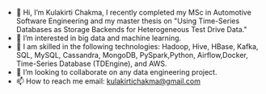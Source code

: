 - 👋 Hi, I’m Kulakirti Chakma, I recently completed my MSc in Automotive Software Engineering and my master thesis on "Using Time-Series Databases as Storage Backends for Heterogeneous Test Drive Data."
- 👀 I’m interested in big data and machine learning.
- 🌱 I am skilled in the following technologies: Hadoop, Hive, HBase, Kafka, SQL, MySQL, Cassandra, MongoDB, PySpark,Python, Airflow,Docker, Time-Series Database (TDEngine), and AWS.
- 💞️ I’m looking to collaborate on any data engineering project.
- 📫 How to reach me email: kulakirtichakma@gmail.com

<!---
TUCchkul/TUCchkul is a ✨ special ✨ repository because its `README.md` (this file) appears on your GitHub profile.
You can click the Preview link to take a look at your changes.
--->
